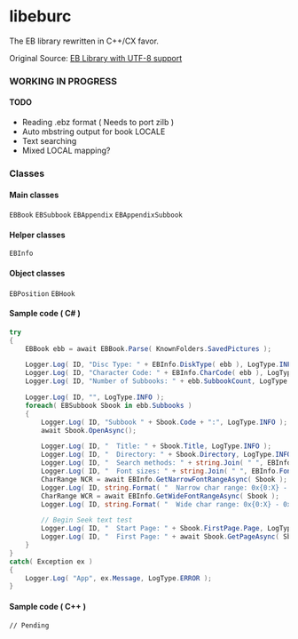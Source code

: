 # libeburc

The EB library rewritten in C++/CX favor.

Original Source: [EB Library with UTF-8 support](http://green.ribbon.to/~ikazuhiro/dic/ebu.html)

### WORKING IN PROGRESS

#### TODO
- Reading .ebz format ( Needs to port zilb )
- Auto mbstring output for book LOCALE
- Text searching
- Mixed LOCAL mapping?

### Classes
#### Main classes
`EBBook`
`EBSubbook`
`EBAppendix`
`EBAppendixSubbook`

#### Helper classes
`EBInfo`

#### Object classes
`EBPosition`
`EBHook`

#### Sample code ( C# )
```C#
try
{
	EBBook ebb = await EBBook.Parse( KnownFolders.SavedPictures );

	Logger.Log( ID, "Disc Type: " + EBInfo.DiskType( ebb ), LogType.INFO );
	Logger.Log( ID, "Character Code: " + EBInfo.CharCode( ebb ), LogType.INFO );
	Logger.Log( ID, "Number of Subbooks: " + ebb.SubbookCount, LogType.INFO );

	Logger.Log( ID, "", LogType.INFO );
	foreach( EBSubbook Sbook in ebb.Subbooks )
	{
		Logger.Log( ID, "Subbook " + Sbook.Code + ":", LogType.INFO );
		await Sbook.OpenAsync();

		Logger.Log( ID, "  Title: " + Sbook.Title, LogType.INFO );
		Logger.Log( ID, "  Directory: " + Sbook.Directory, LogType.INFO );
		Logger.Log( ID, "  Search methods: " + string.Join( " ", EBInfo.SearchMethods( Sbook ) ), LogType.INFO );
		Logger.Log( ID, "  Font sizes: " + string.Join( " ", EBInfo.FontList( Sbook ) ), LogType.INFO );
		CharRange NCR = await EBInfo.GetNarrowFontRangeAsync( Sbook );
		Logger.Log( ID, string.Format( "  Narrow char range: 0x{0:X} - 0x{1:X}", NCR.Start, NCR.End ), LogType.INFO );
		CharRange WCR = await EBInfo.GetWideFontRangeAsync( Sbook );
		Logger.Log( ID, string.Format( "  Wide char range: 0x{0:X} - 0x{1:X}", WCR.Start, WCR.End ), LogType.INFO );

		// Begin Seek text test
		Logger.Log( ID, "  Start Page: " + Sbook.FirstPage.Page, LogType.INFO );
		Logger.Log( ID, "  First Page: " + await Sbook.GetPageAsync( Sbook.FirstPage ), LogType.INFO );
	}
}
catch( Exception ex )
{
	Logger.Log( "App", ex.Message, LogType.ERROR );
}
```

#### Sample code ( C++ )
```
// Pending
```
